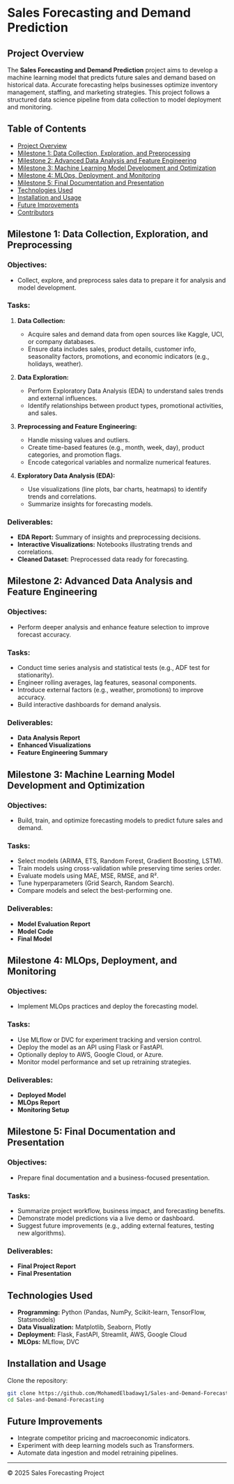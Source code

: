 # Sales Forecasting and Demand Prediction

## Project Overview
The **Sales Forecasting and Demand Prediction** project aims to develop a machine learning model that predicts future sales and demand based on historical data. Accurate forecasting helps businesses optimize inventory management, staffing, and marketing strategies. This project follows a structured data science pipeline from data collection to model deployment and monitoring.

## Table of Contents
- [Project Overview](#project-overview)
- [Milestone 1: Data Collection, Exploration, and Preprocessing](#milestone-1-data-collection-exploration-and-preprocessing)
- [Milestone 2: Advanced Data Analysis and Feature Engineering](#milestone-2-advanced-data-analysis-and-feature-engineering)
- [Milestone 3: Machine Learning Model Development and Optimization](#milestone-3-machine-learning-model-development-and-optimization)
- [Milestone 4: MLOps, Deployment, and Monitoring](#milestone-4-mlops-deployment-and-monitoring)
- [Milestone 5: Final Documentation and Presentation](#milestone-5-final-documentation-and-presentation)
- [Technologies Used](#technologies-used)
- [Installation and Usage](#installation-and-usage)
- [Future Improvements](#future-improvements)
- [Contributors](#contributors)

## Milestone 1: Data Collection, Exploration, and Preprocessing
### Objectives:
- Collect, explore, and preprocess sales data to prepare it for analysis and model development.

### Tasks:
1. **Data Collection:**
   - Acquire sales and demand data from open sources like Kaggle, UCI, or company databases.
   - Ensure data includes sales, product details, customer info, seasonality factors, promotions, and economic indicators (e.g., holidays, weather).

2. **Data Exploration:**
   - Perform Exploratory Data Analysis (EDA) to understand sales trends and external influences.
   - Identify relationships between product types, promotional activities, and sales.

3. **Preprocessing and Feature Engineering:**
   - Handle missing values and outliers.
   - Create time-based features (e.g., month, week, day), product categories, and promotion flags.
   - Encode categorical variables and normalize numerical features.

4. **Exploratory Data Analysis (EDA):**
   - Use visualizations (line plots, bar charts, heatmaps) to identify trends and correlations.
   - Summarize insights for forecasting models.

### Deliverables:
- **EDA Report:** Summary of insights and preprocessing decisions.
- **Interactive Visualizations:** Notebooks illustrating trends and correlations.
- **Cleaned Dataset:** Preprocessed data ready for forecasting.

## Milestone 2: Advanced Data Analysis and Feature Engineering
### Objectives:
- Perform deeper analysis and enhance feature selection to improve forecast accuracy.

### Tasks:
- Conduct time series analysis and statistical tests (e.g., ADF test for stationarity).
- Engineer rolling averages, lag features, seasonal components.
- Introduce external factors (e.g., weather, promotions) to improve accuracy.
- Build interactive dashboards for demand analysis.

### Deliverables:
- **Data Analysis Report**
- **Enhanced Visualizations**
- **Feature Engineering Summary**

## Milestone 3: Machine Learning Model Development and Optimization
### Objectives:
- Build, train, and optimize forecasting models to predict future sales and demand.

### Tasks:
- Select models (ARIMA, ETS, Random Forest, Gradient Boosting, LSTM).
- Train models using cross-validation while preserving time series order.
- Evaluate models using MAE, MSE, RMSE, and R².
- Tune hyperparameters (Grid Search, Random Search).
- Compare models and select the best-performing one.

### Deliverables:
- **Model Evaluation Report**
- **Model Code**
- **Final Model**

## Milestone 4: MLOps, Deployment, and Monitoring
### Objectives:
- Implement MLOps practices and deploy the forecasting model.

### Tasks:
- Use MLflow or DVC for experiment tracking and version control.
- Deploy the model as an API using Flask or FastAPI.
- Optionally deploy to AWS, Google Cloud, or Azure.
- Monitor model performance and set up retraining strategies.

### Deliverables:
- **Deployed Model**
- **MLOps Report**
- **Monitoring Setup**

## Milestone 5: Final Documentation and Presentation
### Objectives:
- Prepare final documentation and a business-focused presentation.

### Tasks:
- Summarize project workflow, business impact, and forecasting benefits.
- Demonstrate model predictions via a live demo or dashboard.
- Suggest future improvements (e.g., adding external features, testing new algorithms).

### Deliverables:
- **Final Project Report**
- **Final Presentation**

## Technologies Used
- **Programming:** Python (Pandas, NumPy, Scikit-learn, TensorFlow, Statsmodels)
- **Data Visualization:** Matplotlib, Seaborn, Plotly
- **Deployment:** Flask, FastAPI, Streamlit, AWS, Google Cloud
- **MLOps:** MLflow, DVC

## Installation and Usage
Clone the repository:
   ```sh
   git clone https://github.com/MohamedElbadawy1/Sales-and-Demand-Forecasting.git
   cd Sales-and-Demand-Forecasting
   ```

## Future Improvements
- Integrate competitor pricing and macroeconomic indicators.
- Experiment with deep learning models such as Transformers.
- Automate data ingestion and model retraining pipelines.

---
© 2025 Sales Forecasting Project
